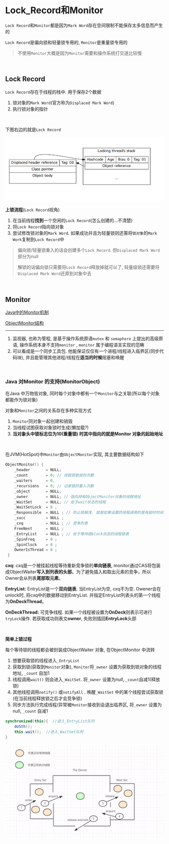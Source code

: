 # Lock_Record和Monitor

`Lock Record`和`Monitor`都是因为`Mark Word`存在空间限制不能保存太多信息而产生的

`Lock Record`是偏向锁和轻量锁专用的, `Monitor`是重量锁专用的

>   不使用`Monitor`大概是因为`Monitor`需要和操作系统打交道比较慢

​		

## Lock Record

`Lock Record`存在于线程的栈中. 用于保存2个数据

1.  锁对象的`Mark Word`(官方称为`Displaced Mark Word`)
2.  执行锁对象的指针



​		

下图右边的就是`Lock Record`

![LockRecord](LockRecord%E5%92%8CMonitor.assets/68747470733a2f2f757365722d676f6c642d63646e2e786974752e696f2f323031382f31312f32382f313637353964643162323461633733643f773d38363926683d33353126663d706e6726733d3331313531)

**上锁流程**(`Lock Record`视角)

1.  在当前线程**找到**一个空闲的`Lock Record`(怎么创建的...不清楚)
2.  将`Lock Record`指向锁对象
3.  尝试修改锁对象的`Mark Word`. 如果成功并且为轻量锁则还需将`锁对象`的`Mark Work`复制到`Lock Record`中

>   偏向锁/轻量锁重入的话会创建多个`Lock Record`. 但`Displaced Mark Word`部分为null
>
>   解锁的话偏向锁只需要将`Lock Record`释放掉就可以了, 轻量级锁还需要将`Displaced Mark Word`还原到对象中去

​		

## Monitor

[Java中的Monitor机制](https://segmentfault.com/a/1190000016417017)

[ObjectMonitor结构](https://baijiahao.baidu.com/s?id=1639857097437674576&wfr=spider&for=pc)

---

1.  监视器, 也称为管程, 是基于操作系统原语`mutex` 和 `semaphore` 上提出的高级原语, 操作系统本身不支持`monitor` , `monitor` 属于编程语言实现的范畴
2.  可以看成是一个同步工具包. 他能保证仅仅有一个进程/线程进入临界区(同步代码块), 并且能管理其他进程/线程在**适当的时候**阻塞和唤醒



​		

### Java 对Monitor 的支持(MonitorObject)

在Java 中万物皆对象, 同时每个对象中都有一个`Monitor`与之关联(所以每个对象都能作为锁对象)

对象和`Monitor`之间的关系存在多种实现方式

1.  `Monitor`同对象一起创建和销毁
2.  当线程试图获取对象锁时生成(懒加载?)
3.  **当对象头中锁标志位为10(重量锁) 时其中指向的就是Monitor 对象的起始地址**



​		

在JVM(HotSpot)中`Monitor`由`ObjectMonitor`实现, 其主要数据结构如下

```c++
ObjectMonitor() {
    _header       = NULL;
    _count        = 0; // 线程获取锁的次数
    _waiters      = 0,
    _recursions   = 0; // 记录锁的重入次数
    _object       = NULL;
    _owner        = NULL; // 指向持有ObjectMonitor对象的线程地址
    _WaitSet      = NULL; // 处于wait状态的线程
    _WaitSetLock  = 0 ;
    _Responsible  = NULL ; // 防止锁搁浅. 就是如果设置的线程调用的是有超时时间的park
    _succ         = NULL ; 
    _cxq          = NULL ; // 竞争列表
    FreeNext      = NULL ;
    _EntryList    = NULL ; // 处于等待锁block状态的线程链表
    _SpinFreq     = 0 ;
    _SpinClock    = 0 ;
    OwnerIsThread = 0 ;
 }
```

**cxq:** cxq是一个被挂起线程等待重新竞争锁的**单向链表**, monitor通过CAS将包装成ObjectWaiter**写入到列表的头部**。为了避免插入和取出元素的竞争，所以Owner会从列表**尾部取元素**。

**EntryList:** EntryList是一个**双向链表**. 当EntryList为空, cxq不为空. Owener会在unlock时, 将cxq中的数据移动到EntryList. 并指定EntryList列表头的第一个线程为**OnDeckThread**。

**OnDeckThread:** 可竞争线程. 如果一个线程被设置为**OnDeck**则表示可进行`tryLock`操作. 若获取成功则表文**owner**, 失败则插回**EntryLock**头部

​		

**简单上锁过程**

每个等待锁的线程都会被封装成ObjectWaiter 对象, 在ObjectMonitor 中流转

1.  想要获取锁的线程进入`_EntryList`
2.  获取到锁(获取到`Monitor`对象), `Monitor`将`_owner` 设置为获取到锁对象的线程地址, `_count` 自加1
3.  线程调用`wait()` 则会进入`_WaitSet`. 将`_owner` 设置为null, `_count`自减1(释放锁)
4.  其他线程调用`notify()` 或`notifyAll` . 唤醒`_WaitSet` 中的某个线程尝试获取锁(在当前线程释放锁之后才会竞争锁)
5.  同步方法执行完成线程/异常被`Monitor`接收到会退出临界区, 将`_owner` 设置为null, `_count` 自减1

```java
synchronized(this){  //进入_EntryList队列  
	doSth();
    this.wait();  //进入_WaitSet队列
}
```

![synchronized上锁过程](LockRecord%E5%92%8CMonitor.assets/16ca34f7e0149c3d.png)
